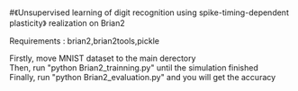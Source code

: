 #《Unsupervised learning of digit recognition using spike-timing-dependent plasticity》 realization on Brian2  

Requirements : brian2,brian2tools,pickle  

Firstly, move MNIST dataset to the main derectory  
Then, run "python Brian2_trainning.py" until the simulation finished  
Finally, run "python Brian2_evaluation.py" and you will get the accuracy  
